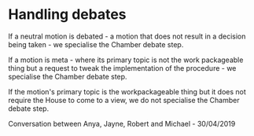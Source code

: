# Handling debates

If a neutral motion is debated - a motion that does not result in a decision being taken - we specialise the Chamber debate step.

If a motion is meta - where its primary topic is not the work packageable thing but a request to tweak the implementation of the procedure - we specialise the Chamber debate step.

If the motion's primary topic is the workpackageable thing but it does not require the House to come to a view, we do not specialise the Chamber debate step.

Conversation between Anya, Jayne, Robert and Michael - 30/04/2019